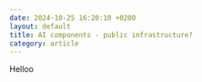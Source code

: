 ```yaml
---
date: 2024-10-25 16:20:10 +0200
layout: default
title: AI components - public infrastructure?
category: article
---
```


Helloo